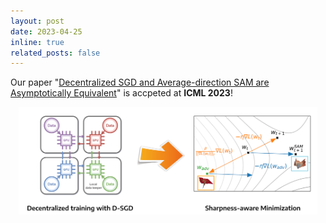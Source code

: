 ```yaml
---
layout: post
date: 2023-04-25
inline: true
related_posts: false
---
```


Our paper "[Decentralized SGD and Average-direction SAM are Asymptotically Equivalent](https://arxiv.org/abs/2306.02913)" is accpeted at **ICML 2023**! 

<div style="text-align: center;">
  <img src="./assets/img/publication_preview/230705 DSGD_SAM (2).png" alt="DSGD-SAM" width="95%"/>
</div>
